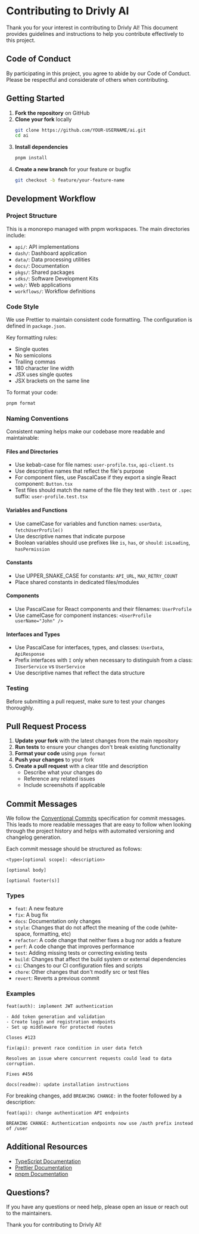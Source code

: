 # Contributing to Drivly AI

Thank you for your interest in contributing to Drivly AI! This document provides guidelines and instructions to help you contribute effectively to this project.

## Code of Conduct

By participating in this project, you agree to abide by our Code of Conduct. Please be respectful and considerate of others when contributing.

## Getting Started

1. **Fork the repository** on GitHub
2. **Clone your fork** locally
   ```bash
   git clone https://github.com/YOUR-USERNAME/ai.git
   cd ai
   ```
3. **Install dependencies**
   ```bash
   pnpm install
   ```
4. **Create a new branch** for your feature or bugfix
   ```bash
   git checkout -b feature/your-feature-name
   ```

## Development Workflow

### Project Structure

This is a monorepo managed with pnpm workspaces. The main directories include:
- `api/`: API implementations
- `dash/`: Dashboard application
- `data/`: Data processing utilities
- `docs/`: Documentation
- `pkgs/`: Shared packages
- `sdks/`: Software Development Kits
- `web/`: Web applications
- `workflows/`: Workflow definitions

### Code Style

We use Prettier to maintain consistent code formatting. The configuration is defined in `package.json`.

Key formatting rules:
- Single quotes
- No semicolons
- Trailing commas
- 180 character line width
- JSX uses single quotes
- JSX brackets on the same line

To format your code:
```bash
pnpm format
```

### Naming Conventions

Consistent naming helps make our codebase more readable and maintainable:

#### Files and Directories
- Use kebab-case for file names: `user-profile.tsx`, `api-client.ts`
- Use descriptive names that reflect the file's purpose
- For component files, use PascalCase if they export a single React component: `Button.tsx`
- Test files should match the name of the file they test with `.test` or `.spec` suffix: `user-profile.test.tsx`

#### Variables and Functions
- Use camelCase for variables and function names: `userData`, `fetchUserProfile()`
- Use descriptive names that indicate purpose
- Boolean variables should use prefixes like `is`, `has`, or `should`: `isLoading`, `hasPermission`

#### Constants
- Use UPPER_SNAKE_CASE for constants: `API_URL`, `MAX_RETRY_COUNT`
- Place shared constants in dedicated files/modules

#### Components
- Use PascalCase for React components and their filenames: `UserProfile`
- Use camelCase for component instances: `<UserProfile userName="John" />`

#### Interfaces and Types
- Use PascalCase for interfaces, types, and classes: `UserData`, `ApiResponse`
- Prefix interfaces with `I` only when necessary to distinguish from a class: `IUserService` vs `UserService`
- Use descriptive names that reflect the data structure

### Testing

Before submitting a pull request, make sure to test your changes thoroughly.

## Pull Request Process

1. **Update your fork** with the latest changes from the main repository
2. **Run tests** to ensure your changes don't break existing functionality
3. **Format your code** using `pnpm format`
4. **Push your changes** to your fork
5. **Create a pull request** with a clear title and description
   - Describe what your changes do
   - Reference any related issues
   - Include screenshots if applicable

## Commit Messages

We follow the [Conventional Commits](https://www.conventionalcommits.org/) specification for commit messages. This leads to more readable messages that are easy to follow when looking through the project history and helps with automated versioning and changelog generation.

Each commit message should be structured as follows:

```
<type>[optional scope]: <description>

[optional body]

[optional footer(s)]
```

### Types
- `feat`: A new feature
- `fix`: A bug fix
- `docs`: Documentation only changes
- `style`: Changes that do not affect the meaning of the code (white-space, formatting, etc)
- `refactor`: A code change that neither fixes a bug nor adds a feature
- `perf`: A code change that improves performance
- `test`: Adding missing tests or correcting existing tests
- `build`: Changes that affect the build system or external dependencies
- `ci`: Changes to our CI configuration files and scripts
- `chore`: Other changes that don't modify src or test files
- `revert`: Reverts a previous commit

### Examples

```
feat(auth): implement JWT authentication

- Add token generation and validation
- Create login and registration endpoints
- Set up middleware for protected routes

Closes #123
```

```
fix(api): prevent race condition in user data fetch

Resolves an issue where concurrent requests could lead to data corruption.

Fixes #456
```

```
docs(readme): update installation instructions
```

For breaking changes, add `BREAKING CHANGE:` in the footer followed by a description:

```
feat(api): change authentication API endpoints

BREAKING CHANGE: Authentication endpoints now use /auth prefix instead of /user
```

## Additional Resources

- [TypeScript Documentation](https://www.typescriptlang.org/docs/)
- [Prettier Documentation](https://prettier.io/docs/en/)
- [pnpm Documentation](https://pnpm.io/motivation)

## Questions?

If you have any questions or need help, please open an issue or reach out to the maintainers.

Thank you for contributing to Drivly AI!
